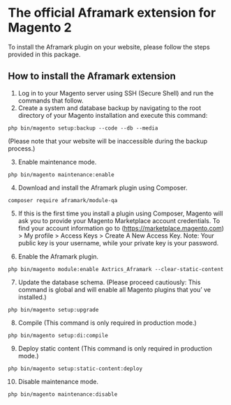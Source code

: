 # The official Aframark extension for Magento 2

To install the Aframark plugin on your website, please follow the steps provided in this package.

## How to install the Aframark extension

1. Log in to your Magento server using SSH (Secure Shell) and run the commands that follow.
2. Create a system and database backup by navigating to the root directory of your Magento installation and execute this command:

```
php bin/magento setup:backup --code --db --media
```

(Please note that your website will be inaccessible during the backup process.)

3. Enable maintenance mode.

```
php bin/magento maintenance:enable
```

4. Download and install the Aframark plugin using Composer.

```
composer require aframark/module-qa
```

5. If this is the first time you install a plugin using Composer, Magento will ask you to provide your Magento Marketplace account credentials. To find your account information go to (https://marketplace.magento.com) > My profile > Access Keys > Create A New Access Key. Note: Your public key is your username, while your private key is your password.

6. Enable the Aframark plugin.

```
php bin/magento module:enable Axtrics_Aframark --clear-static-content
```

7. Update the database schema. (Please proceed cautiously: This command is global and will enable all Magento plugins that you’ ve installed.)

```
php bin/magento setup:upgrade
```

8. Compile (This command is only required in production mode.)

```
php bin/magento setup:di:compile
```

9. Deploy static content (This command is only required in production mode.)

```
php bin/magento setup:static-content:deploy
```

10. Disable maintenance mode.

```
php bin/magento maintenance:disable
```
